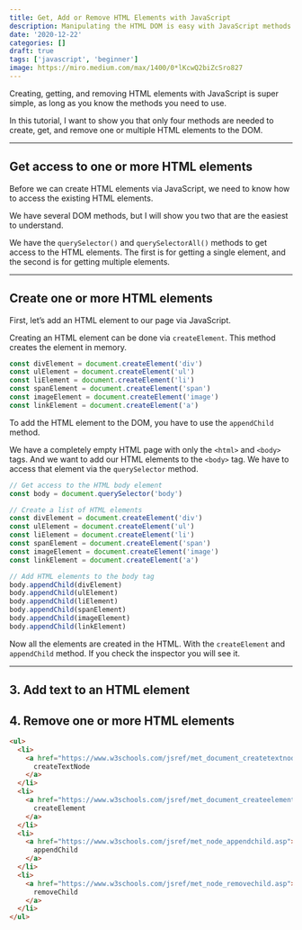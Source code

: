 ```yaml
---
title: Get, Add or Remove HTML Elements with JavaScript
description: Manipulating the HTML DOM is easy with JavaScript methods querySelector and querySelectorAll. In this post, I will show you how easy it is!
date: '2020-12-22'
categories: []
draft: true
tags: ['javascript', 'beginner']
image: https://miro.medium.com/max/1400/0*lKcwQ2biZcSro827
---
```


Creating, getting, and removing HTML elements with JavaScript is super simple, as long as you know the methods you need to use.

In this tutorial, I want to show you that only four methods are needed to create, get, and remove one or multiple HTML elements to the DOM.

---

## Get access to one or more HTML elements

Before we can create HTML elements via JavaScript, we need to know how to access the existing HTML elements.

We have several DOM methods, but I will show you two that are the easiest to understand.

We have the `querySelector()` and `querySelectorAll()` methods to get access to the HTML elements. The first is for getting a single element, and the second is for getting multiple elements.

---
## Create one or more HTML elements

First, let’s add an HTML element to our page via JavaScript.

Creating an HTML element can be done via `createElement`. This method creates the element in memory. 

```js
const divElement = document.createElement('div')
const ulElement = document.createElement('ul')
const liElement = document.createElement('li')
const spanElement = document.createElement('span')
const imageElement = document.createElement('image')
const linkElement = document.createElement('a')
```

To add the HTML element to the DOM, you have to use the `appendChild` method.

We have a completely empty HTML page with only the `<html>` and `<body>` tags. And we want to add our HTML elements to the `<body>` tag. We have to access that element via the `querySelector` method.

```js
// Get access to the HTML body element
const body = document.querySelector('body')

// Create a list of HTML elements
const divElement = document.createElement('div')
const ulElement = document.createElement('ul')
const liElement = document.createElement('li')
const spanElement = document.createElement('span')
const imageElement = document.createElement('image')
const linkElement = document.createElement('a')

// Add HTML elements to the body tag
body.appendChild(divElement)
body.appendChild(ulElement)
body.appendChild(liElement)
body.appendChild(spanElement)
body.appendChild(imageElement)
body.appendChild(linkElement)
```

Now all the elements are created in the HTML. With the `createElement` and `appendChild` method. If you check the inspector you will see it.

---

## 3. Add text to an HTML element


## 4. Remove one or more HTML elements

```html
<ul>
  <li>
    <a href="https://www.w3schools.com/jsref/met_document_createtextnode.asp">
      createTextNode
    </a>
  </li>
  <li>
    <a href="https://www.w3schools.com/jsref/met_document_createelement.asp">
      createElement
    </a>
  </li>
  <li>
    <a href="https://www.w3schools.com/jsref/met_node_appendchild.asp">
      appendChild
    </a>
  </li>
  <li>
    <a href="https://www.w3schools.com/jsref/met_node_removechild.asp">
      removeChild
    </a>
  </li>
</ul>
```

